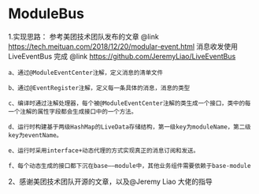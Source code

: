 # ModuleBus


1.实现思路：
          参考美团技术团队发布的文章 @link https://tech.meituan.com/2018/12/20/modular-event.html
          消息收发使用LiveEventBus 完成 @link https://github.com/JeremyLiao/LiveEventBus
      
  
    a、通过@ModuleEventCenter注解，定义消息的清单文件
    
    b、通过@EventRegister注解，定义每一条具体的消息，消息的类型
    
    c、编译时通过注解处理器，每个被@ModuleEventCenter注解的类生成一个接口，类中的每一个注解的属性字段都会生成接口中的一个方法。
    
    d、运行时构建基于两级HashMap的LiveData存储结构，第一级key为moduleName，第二级key为eventName。
    
    e、运行时采用interface+动态代理的方式实现真正的消息订阅和发送。
    
    f、每个动态生成的接口都下沉在base——module中，其他业务组件需要依赖于base-module


2、感谢美团技术团队开源的文章，以及@Jeremy Liao 大佬的指导
